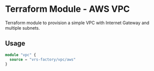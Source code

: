 # Terraform Module - AWS VPC

Terraform module to provision a simple VPC with Internet Gateway and multiple subnets.

## Usage

```terraform
module "vpc" {
  source = "vrs-factory/vpc/aws"
}
```
